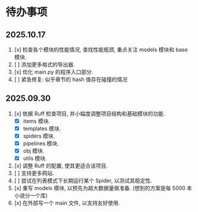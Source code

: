 # 待办事项

## 2025.10.17

1. [x] 检查各个模块的性能情况, 查找性能瓶颈, 重点关注 models 模块和 base 模块.
2. [ ] 添加更多格式的导出器.
3. [x] 优化 main.py 的程序入口部分.
4. [ ] 紧急修复: 似乎章节的 hash 值存在碰撞的情况

## 2025.09.30

1. [x] 依据 Ruff 检查项目, 并小幅度调整项目结构和基础模块的功能.
   - [x] items 模块.
   - [x] templates 模块.
   - [x] spiders 模块.
   - [x] pipelines 模块.
   - [x] obj 模块.
   - [x] utils 模块.
2. [x] 调整 Ruff 的配置, 使其更适合该项目.
3. [ ] 支持更多网站.
4. [ ] 尝试在列表模式下长期运行某个 Spider, 以测试其稳定性.
5. [x] 重写 models 模块, 以预先为超大数据量做准备. (想到的方案是每 5000 本小说分一个库)
6. [x] 在外部写一个 main 文件, 以支持友好使用.
